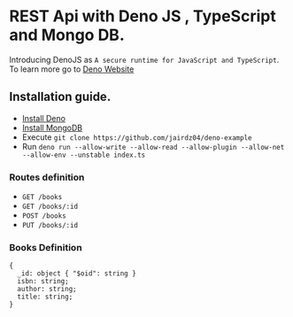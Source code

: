 # REST Api with Deno JS , TypeScript and Mongo DB.

Introducing DenoJS as `A secure runtime for JavaScript and TypeScript`.
To learn more go to <a href="https://deno.land/"> Deno Website </a>

## Installation guide.

- <a href="https://deno.land/#installation">  Install Deno </a>
- <a href="https://docs.mongodb.com/manual/installation/">  Install MongoDB </a>  
- Execute `git clone https://github.com/jairdz04/deno-example`
- Run `deno run --allow-write --allow-read --allow-plugin --allow-net --allow-env --unstable index.ts`
 
### Routes definition

- `GET /books` 
- `GET /books/:id` 
- `POST /books` 
- `PUT /books/:id` 


### Books Definition

```
{
  _id: object { "$oid": string }
  isbn: string;
  author: string;
  title: string;
}
```
